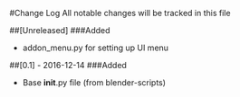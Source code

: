 #Change Log
All notable changes will be tracked in this file

##[Unreleased]
###Added
- addon_menu.py for setting up UI menu


##[0.1] - 2016-12-14
###Added
- Base __init__.py file (from blender-scripts)